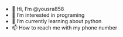 - 👋 Hi, I’m @yousra858
- 👀 I’m interested in programing
- 🌱 I’m currently learning about python
- 📫 How to reach me with my phone number

